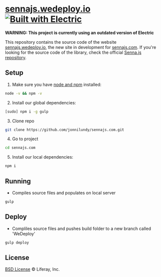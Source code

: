 # [sennajs.wedeploy.io](http://sennajs.wedeploy.io) [![Built with Electric](https://img.shields.io/badge/built%20with-electric-f3c302.svg?style=flat)](http://electricjs.com)

**WARNING: This project is currently using an outdated version of Electric**

This repository contains the source code of the website [sennajs.wedeploy.io](http://sennajs.wedeploy.io), the new site in development for [sennajs.com](sennajs.com). If you're looking for the source code of the library, check the official [Senna.js repository](https://github.com/liferay/senna.js).

## Setup

1. Make sure you have [node and npm](https://nodejs.org/en/download/) installed:

```sh
node -v && npm -v
```

2. Install our global dependencies:

```sh
[sudo] npm i -g gulp
```

3. Clone repo
```sh
git clone https://github.com/jonnilundy/sennajs.com.git
```

4. Go to project
```sh
cd sennajs.com
```

5. Install our local dependencies:

```sh
npm i
```

## Running
* Compiles source files and populates on local server
```sh
gulp
```

## Deploy
* Compliles source files and pushes build folder to a new branch called 'WeDeploy'
```sh
gulp deploy
```

## License

[BSD License](https://github.com/liferay/sennajs.com/blob/master/LICENSE) © Liferay, Inc.
